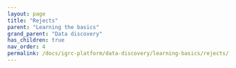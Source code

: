 ```yaml
---
layout: page
title: "Rejects"
parent: "Learning the basics"
grand_parent: "Data discovery"
has_children: true
nav_order: 4
permalink: /docs/igrc-platform/data-discovery/learning-basics/rejects/
---
```

